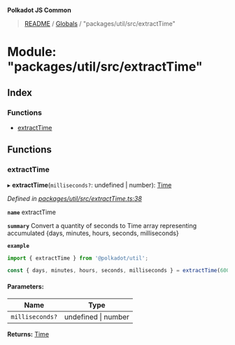 **Polkadot JS Common**

> [README](../README.md) / [Globals](../globals.md) / "packages/util/src/extractTime"

# Module: "packages/util/src/extractTime"

## Index

### Functions

* [extractTime](_packages_util_src_extracttime_.md#extracttime)

## Functions

### extractTime

▸ **extractTime**(`milliseconds?`: undefined \| number): [Time](../interfaces/_packages_util_src_types_.time.md)

*Defined in [packages/util/src/extractTime.ts:38](https://github.com/polkadot-js/common/blob/ce964d2f/packages/util/src/extractTime.ts#L38)*

**`name`** extractTime

**`summary`** Convert a quantity of seconds to Time array representing accumulated {days, minutes, hours, seconds, milliseconds}

**`example`** 
<BR>

```javascript
import { extractTime } from '@polkadot/util';

const { days, minutes, hours, seconds, milliseconds } = extractTime(6000); // 0, 0, 10, 0, 0
```

#### Parameters:

Name | Type |
------ | ------ |
`milliseconds?` | undefined \| number |

**Returns:** [Time](../interfaces/_packages_util_src_types_.time.md)
